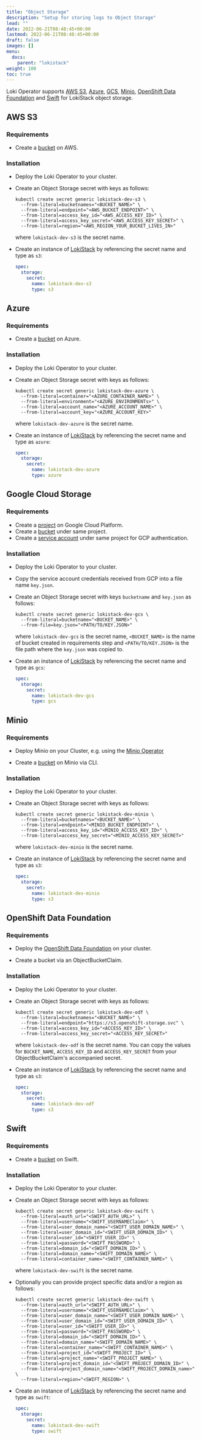 ```yaml
---
title: "Object Storage"
description: "Setup for storing logs to Object Storage"
lead: ""
date: 2022-06-21T08:48:45+00:00
lastmod: 2022-06-21T08:48:45+00:00
draft: false
images: []
menu:
  docs:
    parent: "lokistack"
weight: 100
toc: true
---
```


Loki Operator supports [AWS S3](https://aws.amazon.com/), [Azure](https://azure.microsoft.com), [GCS](https://cloud.google.com/), [Minio](https://min.io/), [OpenShift Data Foundation](https://www.redhat.com/en/technologies/cloud-computing/openshift-data-foundation) and  [Swift](https://docs.openstack.org/swift/latest/) for LokiStack object storage.

## AWS S3

### Requirements

* Create a [bucket](https://docs.aws.amazon.com/AmazonS3/latest/userguide/create-bucket-overview.html) on AWS.

### Installation

* Deploy the Loki Operator to your cluster.

* Create an Object Storage secret with keys as follows:

    ```console
    kubectl create secret generic lokistack-dev-s3 \
      --from-literal=bucketnames="<BUCKET_NAME>" \
      --from-literal=endpoint="<AWS_BUCKET_ENDPOINT>" \
      --from-literal=access_key_id="<AWS_ACCESS_KEY_ID>" \
      --from-literal=access_key_secret="<AWS_ACCESS_KEY_SECRET>" \
      --from-literal=region="<AWS_REGION_YOUR_BUCKET_LIVES_IN>"
    ```

    where `lokistack-dev-s3` is the secret name.

* Create an instance of [LokiStack](../hack/lokistack_dev.yaml) by referencing the secret name and type as `s3`:

  ```yaml
  spec:
    storage:
      secret:
        name: lokistack-dev-s3
        type: s3
  ```

## Azure

### Requirements

* Create a [bucket](https://docs.microsoft.com/en-us/azure/storage/blobs/storage-blobs-introduction) on Azure.

### Installation

* Deploy the Loki Operator to your cluster.

* Create an Object Storage secret with keys as follows:

    ```console
    kubectl create secret generic lokistack-dev-azure \
      --from-literal=container="<AZURE_CONTAINER_NAME>" \
      --from-literal=environment="<AZURE_ENVIRONMENTs>" \
      --from-literal=account_name="<AZURE_ACCOUNT_NAME>" \
      --from-literal=account_key="<AZURE_ACCOUNT_KEY>"
    ```

    where `lokistack-dev-azure` is the secret name.

* Create an instance of [LokiStack](../hack/lokistack_dev.yaml) by referencing the secret name and type as `azure`:

  ```yaml
  spec:
    storage:
      secret:
        name: lokistack-dev-azure
        type: azure
  ```

## Google Cloud Storage

### Requirements

* Create a [project](https://cloud.google.com/resource-manager/docs/creating-managing-projects) on Google Cloud Platform.
* Create a [bucket](https://cloud.google.com/storage/docs/creating-buckets) under same project.
* Create a [service account](https://cloud.google.com/docs/authentication/getting-started#creating_a_service_account) under same project for GCP authentication.

### Installation

* Deploy the Loki Operator to your cluster.

* Copy the service account credentials received from GCP into a file name `key.json`.

* Create an Object Storage secret with keys `bucketname` and `key.json` as follows:

    ```console
    kubectl create secret generic lokistack-dev-gcs \
      --from-literal=bucketname="<BUCKET_NAME>" \
      --from-file=key.json="<PATH/TO/KEY.JSON>"
    ```
  
    where `lokistack-dev-gcs` is the secret name, `<BUCKET_NAME>` is the name of bucket created in requirements step and `<PATH/TO/KEY.JSON>` is the file path where the `key.json` was copied to.

* Create an instance of [LokiStack](../hack/lokistack_dev.yaml) by referencing the secret name and type as `gcs`:

  ```yaml
  spec:
    storage:
      secret:
        name: lokistack-dev-gcs
        type: gcs
  ```

## Minio

### Requirements

* Deploy Minio on your Cluster, e.g. using the [Minio Operator](https://operator.min.io/)

* Create a [bucket](https://docs.min.io/docs/minio-client-complete-guide.html) on Minio via CLI.

### Installation

* Deploy the Loki Operator to your cluster.

* Create an Object Storage secret with keys as follows:

    ```console
    kubectl create secret generic lokistack-dev-minio \
      --from-literal=bucketnames="<BUCKET_NAME>" \
      --from-literal=endpoint="<MINIO_BUCKET_ENDPOINT>" \
      --from-literal=access_key_id="<MINIO_ACCESS_KEY_ID>" \
      --from-literal=access_key_secret="<MINIO_ACCESS_KEY_SECRET>"
    ```

    where `lokistack-dev-minio` is the secret name.

* Create an instance of [LokiStack](../hack/lokistack_dev.yaml) by referencing the secret name and type as `s3`:

  ```yaml
  spec:
    storage:
      secret:
        name: lokistack-dev-minio
        type: s3
  ```

## OpenShift Data Foundation

### Requirements

* Deploy the [OpenShift Data Foundation](https://access.redhat.com/documentation/en-us/red_hat_openshift_data_foundation/4.10) on your cluster.

* Create a bucket via an ObjectBucketClaim.


### Installation

* Deploy the Loki Operator to your cluster.

* Create an Object Storage secret with keys as follows:

    ```console
    kubectl create secret generic lokistack-dev-odf \
      --from-literal=bucketnames="<BUCKET_NAME>" \
      --from-literal=endpoint="https://s3.openshift-storage.svc" \
      --from-literal=access_key_id="<ACCESS_KEY_ID>" \
      --from-literal=access_key_secret="<ACCESS_KEY_SECRET>"
    ```

    where `lokistack-dev-odf` is the secret name. You can copy the values for `BUCKET_NAME`, `ACCESS_KEY_ID` and `ACCESS_KEY_SECRET` from your ObjectBucketClaim's accompanied secret.

* Create an instance of [LokiStack](../hack/lokistack_dev.yaml) by referencing the secret name and type as `s3`:

  ```yaml
  spec:
    storage:
      secret:
        name: lokistack-dev-odf
        type: s3
  ```

## Swift

### Requirements

* Create a [bucket](https://docs.openstack.org/newton/user-guide/cli-swift-create-containers.html) on Swift.

### Installation

* Deploy the Loki Operator to your cluster.

* Create an Object Storage secret with keys as follows:

    ```console
    kubectl create secret generic lokistack-dev-swift \
      --from-literal=auth_url="<SWIFT_AUTH_URL>" \
      --from-literal=username="<SWIFT_USERNAMEClaim>" \
      --from-literal=user_domain_name="<SWIFT_USER_DOMAIN_NAME>" \
      --from-literal=user_domain_id="<SWIFT_USER_DOMAIN_ID>" \
      --from-literal=user_id="<SWIFT_USER_ID>" \
      --from-literal=password="<SWIFT_PASSWORD>" \
      --from-literal=domain_id="<SWIFT_DOMAIN_ID>" \
      --from-literal=domain_name="<SWIFT_DOMAIN_NAME>" \
      --from-literal=container_name="<SWIFT_CONTAINER_NAME>" \
    ```

    where `lokistack-dev-swift` is the secret name.

*  Optionally you can provide project specific data and/or a region as follows:

    ```console
    kubectl create secret generic lokistack-dev-swift \
      --from-literal=auth_url="<SWIFT_AUTH_URL>" \
      --from-literal=username="<SWIFT_USERNAMEClaim>" \
      --from-literal=user_domain_name="<SWIFT_USER_DOMAIN_NAME>" \
      --from-literal=user_domain_id="<SWIFT_USER_DOMAIN_ID>" \
      --from-literal=user_id="<SWIFT_USER_ID>" \
      --from-literal=password="<SWIFT_PASSWORD>" \
      --from-literal=domain_id="<SWIFT_DOMAIN_ID>" \
      --from-literal=domain_name="<SWIFT_DOMAIN_NAME>" \
      --from-literal=container_name="<SWIFT_CONTAINER_NAME>" \
      --from-literal=project_id="<SWIFT_PROJECT_ID>" \
      --from-literal=project_name="<SWIFT_PROJECT_NAME>" \
      --from-literal=project_domain_id="<SWIFT_PROJECT_DOMAIN_ID>" \
      --from-literal=project_domain_name="<SWIFT_PROJECT_DOMAIN_name>" \
      --from-literal=region="<SWIFT_REGION>" \
    ```

* Create an instance of [LokiStack](../hack/lokistack_dev.yaml) by referencing the secret name and type as `swift`:

  ```yaml
  spec:
    storage:
      secret:
        name: lokistack-dev-swift
        type: swift
  ```
